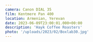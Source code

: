 ```yaml
---
camera: Canon DIAL 35
film: Kentmere Pan 400
location: Armenian, Yerevan
date: 2023-06-09T23:00:01.000+00:00
description: 'Hayk Coffee Roasters'
photo: '/uploads/2023/02/Boxlab30.jpg'
---
```

